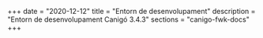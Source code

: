 +++
date        = "2020-12-12"
title       = "Entorn de desenvolupament"
description = "Entorn de desenvolupament Canigó 3.4.3"
sections    = "canigo-fwk-docs"
+++